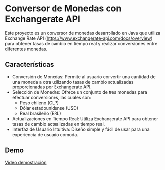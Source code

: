 
# Conversor de Monedas con Exchangerate API

Este proyecto es un conversor de monedas desarrollado en Java que utiliza Exchange Rate API (https://www.exchangerate-api.com/docs/overview) para obtener tasas de cambio en tiempo real y realizar conversiones entre diferentes monedas.
## Características

- Conversión de Monedas: Permite al usuario convertir una cantidad de una moneda a otra utilizando tasas de cambio actualizadas proporcionadas por Exchangerate API.
- Selección de Monedas: Ofrece un conjunto de tres monedas para efectuar conversiones, las cuales son:
    - Peso chileno (CLP)
    - Dólar estadounidense (USD)
    - Real brasileño (BRL)
- Actualizaciones en Tiempo Real: Utiliza Exchangerate API para obtener tasas de cambio actualizadas en tiempo real.
- Interfaz de Usuario Intuitiva: Diseño simple y fácil de usar para una experiencia de usuario cómoda.


## Demo

[Video demostración](https://youtu.be/dDUeQFaG5Uo)